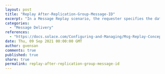 ```yaml
---
layout: post
title: "Replay After-Replication-Group-Message-ID"
excerpt: "In a Message Replay scenario, the requester specifies the date and time from which the playback is to start. Any messages in the replay log equal to, or newer than, the specified date and time that match the endpoint’s subscriptions are delivered to the consumers."
categories:
  - "Message Delivery"
references:
  - "https://docs.solace.com/Configuring-and-Managing/Msg-Replay-Concepts-Config.htm"
date: Thu, 09 Sep 2021 00:00:00 GMT
author: gvensan
comments: true
published: true
share: true
permalink: replay-after-replication-group-message-id
---
```

